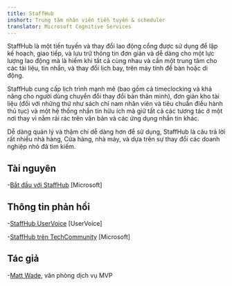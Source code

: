 ```yaml
---
title: StaffHub
inshort: Trung tâm nhân viên tiền tuyến & scheduler
translator: Microsoft Cognitive Services
---
```


StaffHub là một tiền tuyến và thay đổi lao động cổng được sử dụng để lập kế hoạch, giao tiếp, và lưu trữ thông tin đơn giản và dễ dàng cho một lực lượng lao động mà là hiếm khi tất cả cùng nhau và cần một trung tâm cho các tài liệu, tin nhắn, và thay đổi lịch bay, trên máy tính để bàn hoặc di động.

StaffHub cung cấp lịch trình mạnh mẽ (bao gồm cả timeclocking và khả năng cho người dùng chuyển đổi thay đổi bản thân mình), đơn giản kho tài liệu (đối với những thứ như sách chỉ nam nhân viên và tiêu chuẩn điều hành thủ tục) và một hệ thống nhắn tin hữu ích mà giữ tất cả các tương tác ở một nơi thay vì nằm rải rác trên văn bản và các ứng dụng nhắn tin khác. 

Dễ dàng quản lý và thậm chí dễ dàng hơn để sử dụng, StaffHub là câu trả lời rất nhiều nhà hàng, Cửa hàng, nhà máy, và dựa trên sự thay đổi các doanh nghiệp nhỏ đã tìm kiếm.

Tài nguyên
---------

-[Bắt đầu với StaffHub](https://support.office.com/en-us/article/getting-started-with-microsoft-staffhub-92e9480f-0a37-47d2-ac96-2d11ee5f0656)
    \[Microsoft\]


Thông tin phản hồi
---------

-[StaffHub UserVoice](https://staffhub.uservoice.com/forums/323718-general)
    \[UserVoice\]

-[StaffHub trên TechCommunity](https://techcommunity.microsoft.com/t5/Microsoft-StaffHub/ct-p/StaffHub)
    \[Microsoft\]

Tác giả
---------

-[Matt Wade](https://www.linkedin.com/in/thatmattwade/), văn phòng dịch vụ MVP

